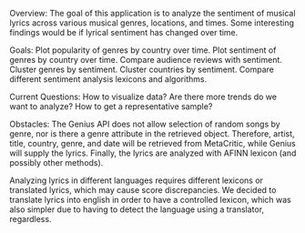 Overview:
The goal of this application is to analyze the sentiment of musical lyrics across various musical genres, locations, and times. 
Some interesting findings would be if lyrical sentiment has changed over time.


Goals:
Plot popularity of genres by country over time.
Plot sentiment of genres by country over time.
Compare audience reviews with sentiment.
Cluster genres by sentiment.
Cluster countries by sentiment.
Compare different sentiment analysis lexicons and algorithms.

Current Questions:
How to visualize data?
Are there more trends do we want to analyze?
How to get a representative sample?

Obstacles:
The Genius API does not allow selection of random songs by genre, nor is there a genre attribute in the retrieved object. Therefore, artist, title, country, genre, and date will be retrieved from MetaCritic, while Genius will supply the lyrics. Finally, the lyrics are analyzed with AFINN lexicon (and possibly other methods).

Analyzing lyrics in different languages requires different lexicons or translated lyrics, which may cause score discrepancies. We decided to translate lyrics into english in order to have a controlled lexicon, which was also simpler due to having to detect the language using a translator, regardless.